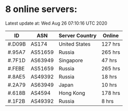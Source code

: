 # 8 online servers:

Latest update at: Wed Aug 26 07:10:16 UTC 2020

| ID | ASN | Server Country | Online |
| -- | --- | -------------- | ------ |
| #.D09B | AS174 | United States | 127 hrs |
| #.95A7 | AS51659 | Russia | 265 hrs |
| #.7F1D | AS63949 | Singapore | 47 hrs |
| #.FEBE | AS51659 | Russia | 265 hrs |
| #.8AE5 | AS49392 | Russia | 18 hrs |
| #.2A79 | AS63949 | Japan | 10 hrs |
| #.618B | AS4594 | Hong Kong | 178 hrs |
| #.1F2B | AS49392 | Russia | 8 hrs |

